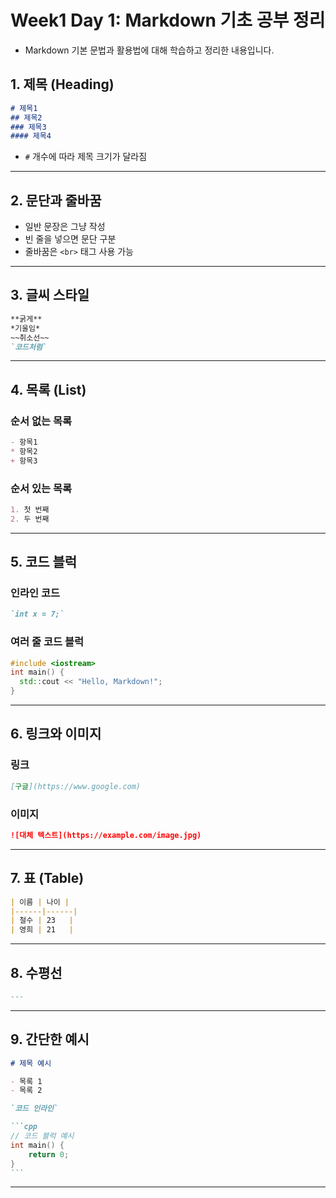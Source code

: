 # Week1 Day 1: Markdown 기초 공부 정리
- Markdown 기본 문법과 활용법에 대해 학습하고 정리한 내용입니다.  

## 1. 제목 (Heading)

```md
# 제목1
## 제목2
### 제목3
#### 제목4
```

- `#` 개수에 따라 제목 크기가 달라짐

---

## 2. 문단과 줄바꿈

- 일반 문장은 그냥 작성  
- 빈 줄을 넣으면 문단 구분  
- 줄바꿈은 `<br>` 태그 사용 가능  

---

## 3. 글씨 스타일

```md
**굵게**
*기울임*
~~취소선~~
`코드처럼`
```

---

## 4. 목록 (List)

### 순서 없는 목록

```md
- 항목1
* 항목2
+ 항목3
```
### 순서 있는 목록

```md
1. 첫 번째
2. 두 번째
```

---

## 5. 코드 블럭

### 인라인 코드

```md
`int x = 7;`
```

### 여러 줄 코드 블럭

```cpp
#include <iostream>
int main() {
  std::cout << "Hello, Markdown!";
}
```

---

## 6. 링크와 이미지

### 링크

```md
[구글](https://www.google.com)
```

### 이미지

```md
![대체 텍스트](https://example.com/image.jpg)
```

---

## 7. 표 (Table)

```md
| 이름 | 나이 |
|------|------|
| 철수 | 23   |
| 영희 | 21   |
```

---

## 8. 수평선

```md
---
```

---

## 9. 간단한 예시

````md
# 제목 예시

- 목록 1
- 목록 2

`코드 인라인`

```cpp
// 코드 블럭 예시
int main() {
    return 0;
}
```
````

---
